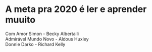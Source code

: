 # A meta pra 2020 é ler e aprender muuito

Com Amor Simon - Becky Albertalli <br/>
Admirável Mundo Novo - Aldous Huxley <br/>
Donnie Darko - Richard Kelly <br/>
